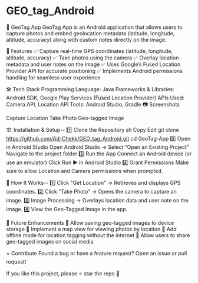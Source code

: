 # GEO_tag_Android
📍 GeoTag App
GeoTag App is an Android application that allows users to capture photos and embed geolocation metadata (latitude, longitude, altitude, accuracy) along with custom notes directly on the image. 



🚀 Features
✅ Capture real-time GPS coordinates (latitude, longitude, altitude, accuracy)
✅ Take photos using the camera
✅ Overlay location metadata and user notes on the image
✅ Uses Google’s Fused Location Provider API for accurate positioning
✅ Implements Android permissions handling for seamless user experience

🛠️ Tech Stack
Programming Language: Java
Frameworks & Libraries: Android SDK, Google Play Services (Fused Location Provider)
APIs Used: Camera API, Location API
Tools: Android Studio, Gradle
📷 Screenshots

Capture Location	Take Photo	Geo-tagged Image


🏗️ Installation & Setup--
1️⃣ Clone the Repository
sh
Copy
Edit
git clone https://github.com/Ad-Chekk/GEO_tag_Android.git
cd GeoTag-App
2️⃣ Open in Android Studio
Open Android Studio → Select "Open an Existing Project"
Navigate to the project folder
3️⃣ Run the App
Connect an Android device (or use an emulator)
Click Run ▶ in Android Studio
4️⃣ Grant Permissions
Make sure to allow Location and Camera permissions when prompted.

🎯 How It Works--
1️⃣ Click "Get Location" → Retrieves and displays GPS coordinates.
2️⃣ Click "Take Photo" → Opens the camera to capture an image.
3️⃣ Image Processing → Overlays location data and user note on the image.
4️⃣ View the Geo-Tagged Image in the app.

📌 Future Enhancements
🔹 Allow saving geo-tagged images to device storage
🔹 Implement a map view for viewing photos by location
🔹 Add offline mode for location tagging without the internet
🔹 Allow users to share geo-tagged images on social media


⭐ Contribute
Found a bug or have a feature request? Open an issue or pull request!

If you like this project, please ⭐ star the repo 🙌


